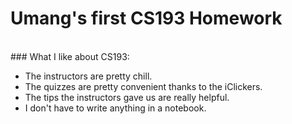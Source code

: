 
# Umang's first CS193 Homework
<br>
### What I like about CS193:

- The instructors are pretty chill.
- The quizzes are pretty convenient thanks to the iClickers.
- The tips the instructors gave us are really helpful.
- I don't have to write anything in a notebook.
